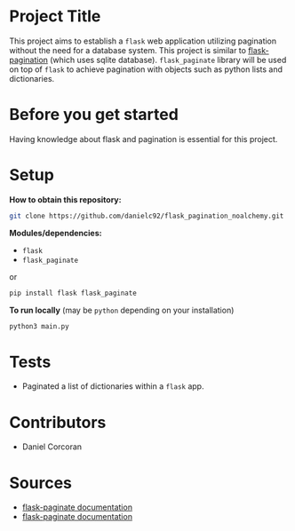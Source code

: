 # Project Title
This project aims to establish a `flask` web application utilizing pagination without the need for a database system. This project is similar to [flask-pagination](https://github.com/danielc92/flask_pagination) (which uses sqlite database). `flask_paginate` library will be used on top of `flask` to achieve pagination with objects such as python lists and dictionaries.

# Before you get started
Having knowledge about flask and pagination is essential for this project.

# Setup
**How to obtain this repository:**
```sh
git clone https://github.com/danielc92/flask_pagination_noalchemy.git
```
**Modules/dependencies:**
- `flask`
- `flask_paginate`

or

```sh
pip install flask flask_paginate
```

**To run locally**
(may be `python` depending on your installation)
```sh
python3 main.py
```

# Tests
- Paginated a list of dictionaries within a `flask` app.

# Contributors
- Daniel Corcoran

# Sources
- [flask-paginate documentation](http://flask.pocoo.org/)
- [flask-paginate documentation](https://pythonhosted.org/Flask-paginate/)